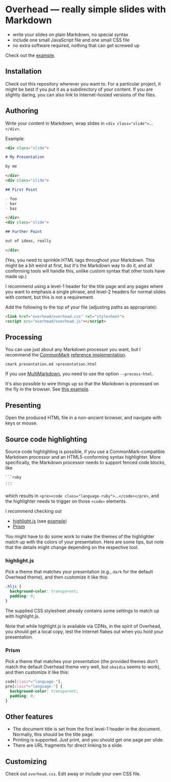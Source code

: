 # Overhead — really simple slides with Markdown

- write your slides on plain Markdown, no special syntax
- include one small JavaScript file and one small CSS file
- no extra software required, nothing that can get screwed up

Check out the [example](http://petere.github.io/overhead/examples/example.html).

## Installation

Check out this repository wherever you want to.  For a particular
project, it might be best if you put it as a subdirectory of your
content.  If you are slightly daring, you can also link to
Internet-hosted versions of the files.

## Authoring

Write your content in Markdown, wrap slides in `<div
class="slide">`...`</div>`.

Example:

```markdown
<div class="slide">

# My Presentation

by me

</div>
<div class="slide">

## First Point

- foo
- bar
- baz

</div>
<div class="slide">

## Further Point

out of ideas, really

</div>
```

(Yes, you need to sprinkle HTML tags throughout your Markdown.  This
might be a bit weird at first, but it's the Markdown way to do it, and
all conforming tools will handle this, unlike custom syntax that other
tools have made up.)

I recommend using a level-1 header for the title page and any pages where you want to emphasis a single phrase, and level-2 headers for normal slides with content, but this is not a requirement.

Add the following to the top of your file (adjusting paths as
appropriate):

```html
<link href="overhead/overhead.css" rel="stylesheet">
<script src="overhead/overhead.js"></script>
```

## Processing

You can use just about any Markdown processor you want, but I
recommend the [CommonMark](http://commonmark.org/)
[reference implementation](https://github.com/jgm/CommonMark).

    cmark presentation.md >presentation.html

If you use [MultiMarkdown](http://fletcherpenney.net/multimarkdown/),
you need to use the option `--process-html`.

It's also possible to wire things up so that the Markdown is processed
on the fly in the browser.  See
[this example](http://petere.github.io/overhead/examples/example2.html).

## Presenting

Open the produced HTML file in a non-ancient browser, and navigate
with keys or mouse.

## Source code highlighting

Source code highlighting is possible, if you use a
CommonMark-compatible Markdown processor and an HTML5-conforming
syntax highlighter.  More specifically, the Markdown processor needs
to support fenced code blocks, like

    ```ruby
    ...
    ```

which results in `<pre><code
class="language-ruby">`...`</code></pre>`, and the highlighter needs
to trigger on those `<code>` elements.

I recommend checking out

- [highlight.js](https://highlightjs.org/) (see [example](http://petere.github.io/overhead/examples/example.html))
- [Prism](http://prismjs.com/)

You might have to do some work to make the themes of the highlighter
match up with the colors of your presentation.  Here are some tips,
but note that the details might change depending on the respective
tool.

### highlight.js

Pick a theme that matches your presentation (e.g., `dark` for the
default Overhead theme), and then customize it like this:

```css
.hljs {
  background-color: transparent;
  padding: 0;
}
```

The supplied CSS stylesheet already contains some settings to match up
with highlight.js.

Note that while highlight.js is available via CDNs, in the spirit of
Overhead, you should get a local copy, lest the Internet flakes out
when you hold your presentation.

### Prism

Pick a theme that matches your presentation (the provided themes don't
match the default Overhead theme very well, but `okaidia` seems to
work), and then customize it like this:

```css
code[class*="language-"],
pre[class*="language-"] {
  background-color: transparent;
  padding: 0;
}
```

## Other features

- The document title is set from the first level-1 header in the document.  Normally, this should be the title page.
- Printing is supported.  Just print, and you should get one page per
slide.
- There are URL fragments for direct linking to a slide.

## Customizing

Check out `overhead.css`.  Edit away or include your own CSS file.

